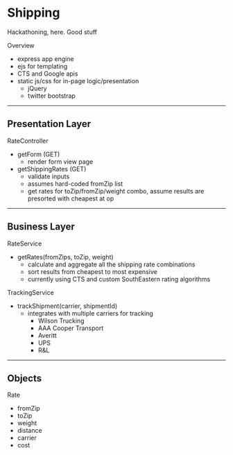 Shipping
================
Hackathoning, here. Good stuff

Overview
- express app engine
- ejs for templating
- CTS and Google apis
- static js/css for in-page logic/presentation
	- jQuery
	- twitter bootstrap

------------------------------------------------
Presentation Layer
------------------------------------------------

RateController
- getForm (GET)
	- render form view page
- getShippingRates (GET)
	- validate inputs
	- assumes hard-coded fromZip list
	- get rates for toZip/fromZip/weight combo, assume results are presorted with cheapest at op

------------------------------------------------
Business Layer
------------------------------------------------

RateService
- getRates(fromZips, toZip, weight)
	- calculate and aggregate all the shipping rate combinations
	- sort results from cheapest to most expensive
	- currently using CTS and custom SouthEastern rating algorithms

TrackingService
- trackShipment(carrier, shipmentId)
	- integrates with multiple carriers for tracking
		- Wilson Trucking
		- AAA Cooper Transport
		- Averitt
		- UPS
		- R&L

------------------------------------------------
Objects
------------------------------------------------

Rate
- fromZip
- toZip
- weight
- distance
- carrier
- cost